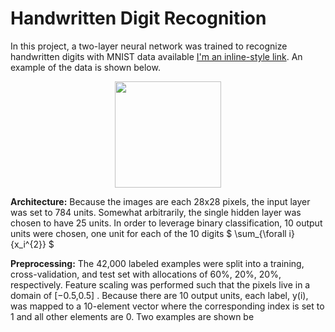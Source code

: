 # Handwritten Digit Recognition

In this project, a two-layer neural network was trained to recognize handwritten digits with MNIST data available [I'm an inline-style link](https://www.kaggle.com/c/digit-recognizer). An example of the data is shown below.

<p align="center">
  <img src="https://user-images.githubusercontent.com/4633154/36068808-5906266c-0eac-11e8-89be-1a05612582a6.jpg" width="170px" height="170px"/>
</p>

**Architecture:** Because the images are each 28x28 pixels, the input layer was set to 784 units. Somewhat arbitrarily, the single hidden layer was chosen to have 25 units. In order to leverage binary classification, 10 output units were chosen, one unit for each of the 10 digits $ \sum_{\forall i}{x_i^{2}} $

**Preprocessing:** The 42,000 labeled examples were split into a training, cross-validation, and test set with allocations of 60%, 20%, 20%, respectively. Feature scaling was performed such that the pixels live in a domain of [−0.5,0.5]
. Because there are 10 output units, each label, y(i), was mapped to a 10-element vector where the corresponding index is set to 1 and all other elements are 0. Two examples are shown be
